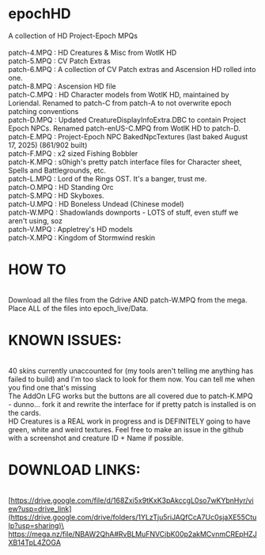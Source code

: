 # epochHD
A collection of HD Project-Epoch MPQs\
\
patch-4.MPQ : HD Creatures & Misc from WotlK HD\
patch-5.MPQ : CV Patch Extras\
patch-6.MPQ : A collection of CV Patch extras and Ascension HD rolled into one.\
patch-8.MPQ : Ascension HD file\
patch-C.MPQ : HD Character models from WotlK HD, maintained by Loriendal. Renamed to patch-C from patch-A to not overwrite epoch patching conventions\
patch-D.MPQ : Updated CreatureDisplayInfoExtra.DBC to contain Project Epoch NPCs. Renamed patch-enUS-C.MPQ from WotlK HD to patch-D.\
patch-E.MPQ : Project-Epoch NPC BakedNpcTextures (last baked August 17, 2025) (861/902 built)\
patch-F.MPQ : x2 sized Fishing Bobbler\
patch-K.MPQ : s0high's pretty patch interface files for Character sheet, Spells and Battlegrounds, etc.\
patch-L.MPQ : Lord of the Rings OST. It's a banger, trust me.\
patch-O.MPQ : HD Standing Orc\
patch-S.MPQ : HD Skyboxes.\
patch-U.MPQ : HD Boneless Undead (Chinese model)\
patch-W.MPQ : Shadowlands downports  - LOTS of stuff, even stuff we aren't using, soz\
patch-V.MPQ : Appletrey's HD models\
patch-X.MPQ : Kingdom of Stormwind reskin

# HOW TO
\
Download all the files from the Gdrive AND patch-W.MPQ from the mega. Place ALL of the files into epoch_live/Data.

# KNOWN ISSUES:
\
40 skins currently unaccounted for (my tools aren't telling me anything has failed to build) and I'm too slack to look for them now. You can tell me when you find one that's missing\
The AddOn LFG works but the buttons are all covered due to patch-K.MPQ - dunno... fork it and rewrite the interface for if pretty patch is installed is on the cards.\
HD Creatures is a REAL work in progress and is DEFINITELY going to have green, white and weird textures. Feel free to make an issue in the github with a screenshot and creature ID + Name if possible.

# DOWNLOAD LINKS:
\
[https://drive.google.com/file/d/168Zxi5x9tKxK3pAkccgL0so7wKYbnHyr/view?usp=drive_link](https://drive.google.com/drive/folders/1YLzTju5riJAQfCcA7Uc0sjaXE55CtuIp?usp=sharing)\
https://mega.nz/file/NBAW2QhA#RvBLMuFNVCibK00p2akMCvnmCREpHZJXB14TpL4ZOGA

